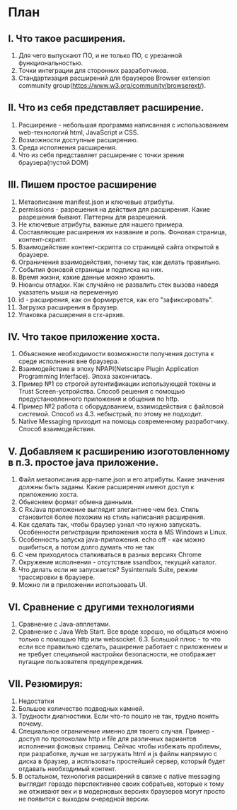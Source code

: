 # План 

## I. Что такое расширения.
1. Для чего выпускают ПО, и не только ПО, с урезанной функциональностью.
2. Точки интеграции для сторонних разработчиков.
3. Стандартизация расширений для браузеров Browser extension community group(https://www.w3.org/community/browserext/).

## II. Что из себя представляет расширение.
1. Расширение - небольшая программа написанная с использованием web-технологий html, JavaScript и CSS.
2. Возможности доступные расширению.  
3. Среда исполнения расширения.
4. Что из себя представляет расширение с точки зрения браузера(пустой DOM)  

## III. Пишем простое расширение
1. Метаописание manifest.json и ключевые атрибуты.
2. permissions - разрешения на действия для расширения. Какие разрешения бывают. Паттерны для разрешений.
3. Не ключевые атрибуты, важные для нашего примера.
4. Составляющие расширения их название и роль. Фоновая страница, контент-скрипт.
5. Взаимодействие контент-скрипта со страницей сайта открытой в браузере.
6. Ограничения взаимодействия, почему так, как делать правильно.
7. События фоновой страницы и подписка на них.
8. Время жизни, какие данные можно хранить.
9. Нюансы отладки. Как случайно не развалить стек вызова наведя указатель мыши на переменную
10. id - расширения, как он формируется, как его "зафиксировать".
11. Загрузка расширения в браузер.
12. Упаковка расширения в crx-архив.

## IV.	Что такое приложение хоста.
1. Объяснение необходимости возможности получения доступа к среде исполнения вне браузера.
2. Взаимодействие в эпоху NPAPI(Netscape Plugin Application Programming Interface). Эпоха закончилась.
3. Пример №1 со строгой аутентификации использующей токены и Trust Screen-устройства. Способ решения с помощью предустановленного приложения и общения по http.
4. Пример №2 работа с оборудованием, взаимодействия с файловой системой. Способ из 4.3. небыстрый, по этому не подходит.
5. Native Messaging приходит на помощь современному разработчику. Способ взаимодействия.      

## V. Добавляем к расширению изоготовленному в п.3. простое java приложение.
1. Файл метаописания app-name.json и его атрибуты. Какие значения должны быть заданы. Какие расширения имеют доступ к приложению хоста.
2. Обьясняем формат обмена данными.
3. С RxJava приложение выглядит элегантнее чем без. Стиль становится более похожим на стиль написания расширения.
4. Как сделать так, чтобы браузер узнал что нужно запускать. Особенности регистрации приложения хоста в MS Windows и Linux.
5. Особенность запуска java-приложения. echo off - как можно ошибиться, а потом долго думать что не так
6. С чем приходилось сталкиваться в разных версиях Chrome
7. Окружение исполнения - отсутствие ssandbox, текущий каталог.
8. Что делать если не запускается? Sysinternals Suite, режим трассировки в браузере.
9. Можно ли в приложении использовать UI.

## VI.	Сравнение с другими технологиями
1. Сравнение с Java-апплетами.
2. Сравнение с Java Web Start. Все вроде хорошо, но общаться можно только с помощью http или websocket. 6.3. Большой плюс - то что если все правильно сделать, раширение работает с приложением и не требует специльной настройки безопасности, не отображает пугащие пользователя предупреждения. 

## VII. Резюмируя:
1. Недостатки
2. Большое количество подводных камней.
3. Трудности диагностики. Если что-то пошло не так, трудно понять почему.
4. Специальное ограничение именно для твоего случая. Пример - доступ по протоколам http и file для различных вариантов исполнения фоновых страниц. Сейчас чтобы избежать проблемы, при разработке, лучше не загружать html и js файлы напрямую с диска в браузер, а испльзовать простейший сервер, который будет отдавать необходимый контент. 
5. В остальном, технология расширений в связке с native messaging выглядит гораздо перспективнее своих собратьев, которые к тому же отживают век и в модерновых версиях браузеров могут просто не появится с выходом очередной версии. 
